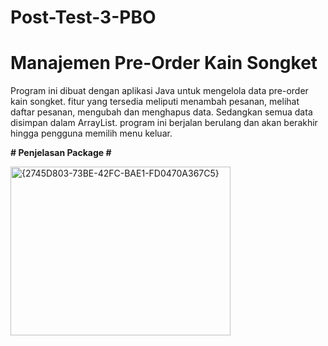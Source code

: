 # Post-Test-3-PBO
# **Manajemen Pre-Order Kain Songket**

Program ini dibuat dengan aplikasi Java untuk mengelola data pre-order
kain songket. fitur yang tersedia meliputi menambah pesanan, melihat daftar pesanan, mengubah dan menghapus data. Sedangkan semua data disimpan dalam ArrayList. program ini berjalan berulang dan akan berakhir hingga pengguna memilih menu keluar. 


**# Penjelasan Package #**


<img width="352" height="270" alt="{2745D803-73BE-42FC-BAE1-FD0470A367C5}" src="https://github.com/user-attachments/assets/7e332b4a-1db1-4624-b09c-92ccf0879e9e" />
